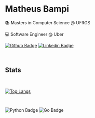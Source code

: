 # Matheus Bampi


📚 Masters in Computer Science @ UFRGS

💻 Software Engineer @ Uber

[![Github Badge](https://img.shields.io/badge/-Github-000?style=flat-square&logo=Github&logoColor=white&link=https://github.com/fagnerpsantos)](https://github.com/mbampi)
[![Linkedin Badge](https://img.shields.io/badge/-LinkedIn-blue?style=flat-square&logo=Linkedin&logoColor=white&link=https://www.linkedin.com/in/fagnerpsantos/)](https://www.linkedin.com/in/matheusbampi/)

<br/>

## Stats

<br/>

[![Top Langs](https://github-readme-stats.vercel.app/api/top-langs/?username=mbampi&layout=compact)](https://github.com/anuraghazra/github-readme-stats)

<br/>

![Python Badge](https://img.shields.io/badge/Python-3776AB?style=for-the-badge&logo=python&logoColor=white)
![Go Badge](https://img.shields.io/badge/Go-00ADD8?style=for-the-badge&logo=go&logoColor=white)
